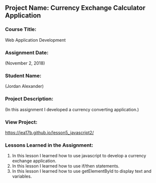 ## Project Name:  Currency Exchange Calculator Application

### Course Title:
Web Application Development

### Assignment Date:  
(November 2, 2018)

### Student Name:  
(Jordan Alexander)

### Project Description:
(In this assignment I developed a currency converting application.)

### View Project:
 https://jea17b.github.io/lesson5_javascript2/

### Lessons Learned in the Assignment:
1. In this lesson I learned how to use javascript to develop a currency exchange application.
2. In this lesson I learned how to use if/then statements. 
3. In this lesson I learned how to use getElementById to display text and variables.

